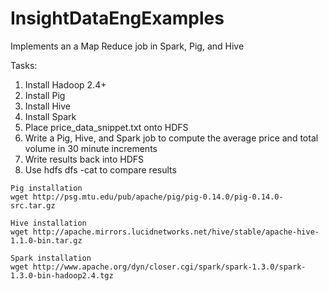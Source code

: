 # InsightDataEngExamples

Implements an a Map Reduce job in Spark, Pig, and Hive

Tasks:

1. Install Hadoop 2.4+
2. Install Pig
3. Install Hive
4. Install Spark
5. Place price_data_snippet.txt onto HDFS
6. Write a Pig, Hive, and Spark job to compute the average price and total volume in 30 minute increments
7. Write results back into HDFS
8. Use hdfs dfs -cat to compare results

```
Pig installation
wget http://psg.mtu.edu/pub/apache/pig/pig-0.14.0/pig-0.14.0-src.tar.gz 
```

```
Hive installation
wget http://apache.mirrors.lucidnetworks.net/hive/stable/apache-hive-1.1.0-bin.tar.gz
```

```
Spark installation
wget http://www.apache.org/dyn/closer.cgi/spark/spark-1.3.0/spark-1.3.0-bin-hadoop2.4.tgz
```

